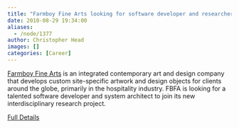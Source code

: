 ```yaml
---
title: "Farmboy Fine Arts looking for software developer and researcher"
date: 2010-08-29 19:34:00
aliases:
  - /node/1377
author: Christopher Head
images: []
categories: [Career]
---
```


[Farmboy Fine Arts](http://farmboyfinearts.com) is an integrated contemporary art and design company that develops custom site-specific artwork and design objects for clients around the globe, primarily in the hospitality industry. FBFA is looking for a talented software developer and system architect to join its new interdisciplinary research project.

[Full Details](/files/20100829_fbfa.pdf)
